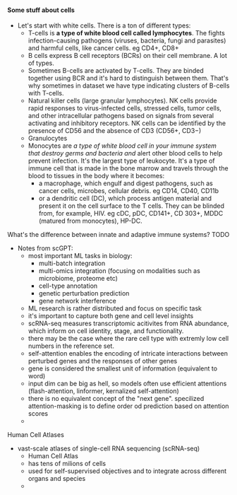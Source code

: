 
#### Some stuff about cells
- Let's start with white cells. There is a ton of different types:
	- T-cells is **a type of white blood cell called lymphocytes**. The fights infection-causing pathogens (viruses, bacteria, fungi and parasites) and harmful cells, like cancer cells. eg CD4+, CD8+ 
	- B cells express B cell receptors (BCRs) on their cell membrane.   A lot of types.
	- Sometimes B-cells are activated by T-cells. They are binded together using BCR and it's hard to distinguish between them. That's why sometimes in dataset we have type indicating clusters of B-cells with T-cells.
	- Natural killer cells (large granular lymphocytes). NK cells provide rapid responses to virus-infected cells, stressed cells, tumor cells, and other intracellular pathogens based on signals from several activating and inhibitory receptors.  NK cells can be identified by the presence of CD56 and the absence of CD3 (CD56+, CD3−)
	- Granulocytes
	- Monocytes are _a type of white blood cell in your immune system that destroy germs and bacteria and_ alert other blood cells to help prevent infection. It's the largest type of leukocyte. It's a type of immune cell that is made in the bone marrow and travels through the blood to tissues in the body where it becomes:
		- a macrophage, which engulf and digest pathogens, such as cancer cells, microbes, cellular debris. eg CD14, CD40, CD11b
		- or a dendritic cell (DC), which process antigen material and present it on the cell surface to the T cells. They can be blinded from, for example, HIV. eg cDC, pDC, CD141+, CD 303+, MDDC (matured from monocytes), HP-DC.
	
What's the difference between innate and adaptive immune systems? TODO
- Notes from scGPT:
	- most important ML tasks in biology: 
		- multi-batch integration
		- multi-omics integration (focusing on modalities such as microbiome, proteome etc)
		- cell-type annotation
		- genetic perturbation prediction
		- gene network interference
	-  ML research is rather distributed and focus on specific task
	- it's important to capture both gene and cell level insights
	- scRNA-seq measures transcriptomic acitivites from RNA abundance, which inform on cell identity, stage, and functionality. 
	- there may be the case where the rare cell type with extremly low cell numbers in the reference set.
	- self-attention enables the encoding of intricate interactions between perturbed genes and the responses of other genes
	- gene is considered the smallest unit of information (equivalent to word)
	- input dim can be big as hell, so models often use efficient attentions (flash-attention, linformer, kernalized self-attention) 
	- there is no equivalent concept of the "next gene". specilized attention-masking is to define order od prediction based on attention scores
	- 

Human Cell Atlases
- vast-scale atlases of single-cell RNA sequencing (scRNA-seq)
	- Human Cell Atlas
	- has tens of milions of cells
	- used for self-supervised objectives and to integrate across different organs and species
	- 